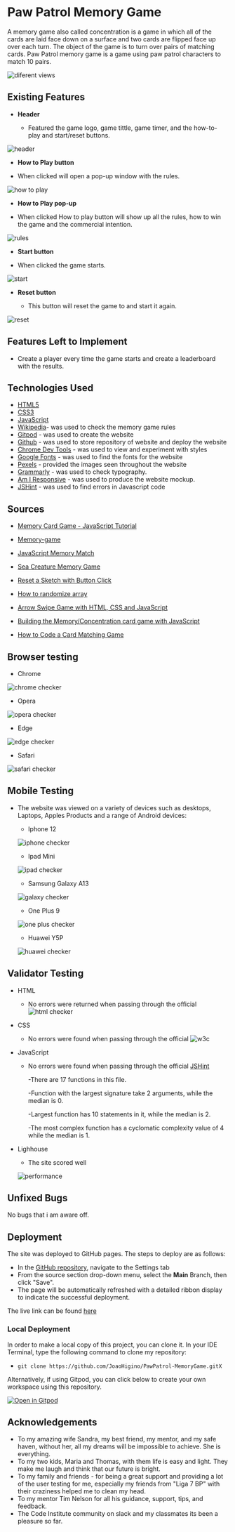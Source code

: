 # Paw Patrol Memory Game

A memory game also called concentration is a game in which all of the cards are laid face down on a surface and two cards are flipped face up over each turn. The object of the game is to turn over pairs of matching cards. Paw Patrol memory game is a game using paw patrol characters to match 10 pairs. 

![diferent views](./documents/pawpatrolresponsive.png)

## Existing Features

- __Header__

  - Featured the game logo, game tittle, game timer, and the how-to-play and start/reset buttons. 

![header](./documents/header.png)


 - __How to Play button__

  - When clicked will open a pop-up window with the rules. 
  

 ![how to play](./documents/howtoplay.png)

 - __How to Play pop-up__

  - When clicked How to play button will show up all the rules, how to win the game and the commercial intention.

 ![rules](./documents/rules.png)

 - __Start button__

  - When clicked the game starts.

 ![start](./documents/start.png)

- __Reset button__

  - This button will reset the game to and start it again.  

 ![reset](./documents/reset.png)


## Features Left to Implement

- Create a player every time the game starts and create a leaderboard with the results. 

## Technologies Used

- [HTML5](https://en.wikipedia.org/wiki/HTML5)
- [CSS3](https://en.wikipedia.org/wiki/Cascading_Style_Sheets)
- [JavaScript](https://en.wikipedia.org/wiki/JavaScript)
- [Wikipedia](https://en.wikipedia.org/wiki/Concentration_(card_game))- was used to check the memory game rules
- [Gitpod](https://www.gitpod.io) - was used to create the website
- [Github](https://github.com) - was used to store repository of website and deploy the website
- [Chrome Dev Tools](https://developer.chrome.com/docs/devtools) - was used to view and experiment with styles
- [Google Fonts](https://fonts.google.com) - was used to find the fonts for the website
- [Pexels](https://www.pexels.com) - provided the images seen throughout the website
- [Grammarly](https://app.grammarly.com) - was used to check typography.
- [Am I Responsive](https://ui.dev/amiresponsive?url=https://joaohigino.github.io/CHANGE/) - was used to produce the website mockup.
- [JSHint](https://jshint.com/) - was used to find errors in Javascript code

## Sources

- [Memory Card Game - JavaScript Tutorial](https://www.youtube.com/watch?v=ZniVgo8U7ek&t=1505s)

- [Memory-game](https://marina-ferreira.github.io/projects/js/memory-game/)

- [JavaScript Memory Match](https://github.com/jamesqquick/javascript-memory-match/blob/master/app.js)

- [Sea Creature Memory Game](https://kaylaesmith1.github.io/sea-creature-memory-game/)

- [Reset a Sketch with Button Click](https://www.youtube.com/watch?v=lm8Y8TD4CTM)

- [How to randomize array](https://stackoverflow.com/questions/2450954/how-to-randomize-shuffle-a-javascript-array)

- [Arrow Swipe Game with HTML, CSS and JavaScript](https://www.youtube.com/watch?v=1Au5rgP_V7E)

- [Building the Memory/Concentration card game with JavaScript](https://www.youtube.com/watch?v=ADwdef6vXZU&t=598s)

- [How to Code a Card Matching Game](https://www.youtube.com/watch?v=28VfzEiJgy4&t=1823s)



## Browser testing

 - Chrome

 ![chrome checker](./documents/chrome.png)

 - Opera

 ![opera checker](./documents/opera.jpeg)

 - Edge

 ![edge checker](./documents/edge.png)

 - Safari

 ![safari checker](./documents/safari.jpeg)

## Mobile Testing 

- The website was viewed on a variety of devices such as desktops, Laptops, Apples Products and a range of Android devices:

  - Iphone 12

  ![iphone checker](./documents/iphone12.png)
   
  - Ipad Mini

  ![ipad checker](./documents/ipad.png)
   
  - Samsung Galaxy A13

  ![galaxy checker](./documents/samsunggalaxya13.jpeg)
   
  - One Plus 9

  ![one plus checker](./documents/oneplus9.png)
   
  - Huawei Y5P

  ![huawei checker](./documents/huawei.jpeg)
   


## Validator Testing 

- HTML

  - No errors were returned when passing through the official
  ![html checker](./documents/html.png)

- CSS

  - No errors were found when passing through the official
  ![w3c](./documents/w3c.png)
  
- JavaScript

  - No errors were found when passing through the official [JSHint](https://jshint.com/)
   
    -There are 17 functions in this file.
   
    -Function with the largest signature take 2 arguments, while the median is 0.
   
    -Largest function has 10 statements in it, while the median is 2.
   
    -The most complex function has a cyclomatic complexity value of 4 while the median is 1.


- Lighhouse

  - The site scored well

  ![performance](./documents/performance.png)




## Unfixed Bugs

No bugs that i am aware off.

## Deployment

The site was deployed to GitHub pages. The steps to deploy are as follows: 
  - In the [GitHub repository](https://github.com/JoaoHigino/PawPatrol-MemoryGame), navigate to the Settings tab 
  - From the source section drop-down menu, select the **Main** Branch, then click "Save".
  - The page will be automatically refreshed with a detailed ribbon display to indicate the successful deployment.

The live link can be found [here](https://joaohigino.github.io/PawPatrol-MemoryGame/)

### Local Deployment

In order to make a local copy of this project, you can clone it. In your IDE Terminal, type the following command to clone my repository:

- `git clone https://github.com/JoaoHigino/PawPatrol-MemoryGame.gitX`

Alternatively, if using Gitpod, you can click below to create your own workspace using this repository.

[![Open in Gitpod](https://gitpod.io/button/open-in-gitpod.svg)](https://gitpod.io/#https://github.com/JoaoHigino/PawPatrol-MemoryGame)


## Acknowledgements

- To my amazing wife Sandra, my best friend, my mentor, and my safe haven, without her, all my dreams will be impossible to achieve. She is everything.
- To my two kids, Maria and Thomas, with them life is easy and light. They make me laugh and think that our future is bright. 
- To my family and friends - for being a great support and providing a lot of the user testing for me, especially my friends from "Liga 7 BP" with their craziness helped me to clean my head.
- To my mentor Tim Nelson for all his guidance, support, tips, and feedback.
- The Code Institute community on slack and my classmates its been a pleasure so far.